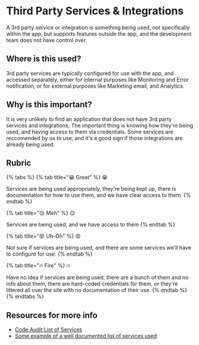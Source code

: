 # Third Party Services & Integrations

A 3rd party service or integration is something being used, not specifically within the app, but supports features outside the app, and the development team does not have control over.

## Where is this used?

3rd party services are typically configured for use with the app, and accessed separately, either for internal purposes like Monitoring and Error notification, or for external purposes like Marketing email, and Analytics.

## Why is this important?

It is very unlikely to find an application that does not have 3rd party services and integrations, The important thing is knowing how they're being used, and having access to them via credentials. Some services are reccomended by us to use, and it's a good sign if those integrations are already being used.

## Rubric

{% tabs %}
{% tab title="😁 Great" %}
😁

Services are being used appropriately, they're being kept up, there is documentation for how to use them, and we have clear access to them.
{% endtab %}

{% tab title="😌 Meh" %}
😌

Services are being used, and we have access to them
{% endtab %}

{% tab title="😟 Uh-Oh" %}
😟

Not sure if services are being used, and there are some services we'll have to configure for use.
{% endtab %}

{% tab title="🔥 Fire" %}
🔥

Have no idea if services are being used, there are a bunch of them and no info about them, there are hard-coded credentials for them, or they're littered all over the site with no documentation of their use.
{% endtab %}
{% endtabs %}

## Resources for more info

* [Code Audit List of Services](https://tablexi.gitbook.io/tech-translator/audit-checklist#third-party-services)
* [Some example of a well documented list of services used](#)

